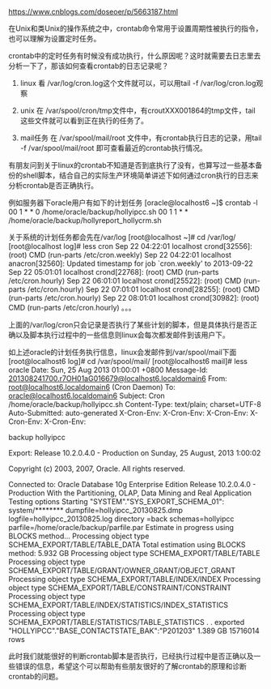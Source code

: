 https://www.cnblogs.com/doseoer/p/5663187.html

在Unix和类Unix的操作系统之中，crontab命令常用于设置周期性被执行的指令，也可以理解为设置定时任务。

crontab中的定时任务有时候没有成功执行，什么原因呢？这时就需要去日志里去分析一下了，那该如何查看crontab的日志记录呢？

1. linux
看 /var/log/cron.log这个文件就可以，可以用tail -f /var/log/cron.log观察

2. unix
在 /var/spool/cron/tmp文件中，有croutXXX001864的tmp文件，tail 这些文件就可以看到正在执行的任务了。

3. mail任务
在 /var/spool/mail/root 文件中，有crontab执行日志的记录，用tail -f /var/spool/mail/root 即可查看最近的crontab执行情况。

 

 



有朋友问到关于linux的crontab不知道是否到底执行了没有，也算写过一些基本备份的shell脚本，结合自己的实际生产环境简单讲述下如何通过cron执行的日志来分析crontab是否正确执行。

例如服务器下oracle用户有如下的计划任务
[oracle@localhost6 ~]$ crontab -l
00 1 * * 0 /home/oracle/backup/hollyipcc.sh
00 1 1 * * /home/oracle/backup/hollyreport_hollycrm.sh

关于系统的计划任务都会先在/var/log
[root@localhost ~]# cd /var/log/
[root@localhost log]# less cron
Sep 22 04:22:01 localhost crond[32556]: (root) CMD (run-parts /etc/cron.weekly)
Sep 22 04:22:01 localhost anacron[32560]: Updated timestamp for job `cron.weekly' to 2013-09-22
Sep 22 05:01:01 localhost crond[22768]: (root) CMD (run-parts /etc/cron.hourly)
Sep 22 06:01:01 localhost crond[25522]: (root) CMD (run-parts /etc/cron.hourly)
Sep 22 07:01:01 localhost crond[28255]: (root) CMD (run-parts /etc/cron.hourly)
Sep 22 08:01:01 localhost crond[30982]: (root) CMD (run-parts /etc/cron.hourly)
。。。

上面的/var/log/cron只会记录是否执行了某些计划的脚本，但是具体执行是否正确以及脚本执行过程中的一些信息则linux会每次都发邮件到该用户下。

如上述oracle的计划任务执行信息，linux会发邮件到/var/spool/mail下面
[root@localhost6 log]# cd /var/spool/mail/
[root@localhost6 mail]# less oracle
Date: Sun, 25 Aug 2013 01:00:01 +0800
Message-Id: <201308241700.r7OH01aG016679@localhost6.localdomain6>
From: root@localhost6.localdomain6 (Cron Daemon)
To: oracle@localhost6.localdomain6
Subject: Cron /home/oracle/backup/hollyipcc.sh
Content-Type: text/plain; charset=UTF-8
Auto-Submitted: auto-generated
X-Cron-Env: 
X-Cron-Env: 
X-Cron-Env: 
X-Cron-Env: 
X-Cron-Env:

backup hollyipcc

Export: Release 10.2.0.4.0 - Production on Sunday, 25 August, 2013 1:00:02

Copyright (c) 2003, 2007, Oracle. All rights reserved.

Connected to: Oracle Database 10g Enterprise Edition Release 10.2.0.4.0 - Production
With the Partitioning, OLAP, Data Mining and Real Application Testing options
Starting "SYSTEM"."SYS_EXPORT_SCHEMA_01": system/******** dumpfile=hollyipcc_20130825.dmp logfile=hollyipcc_20130825.log directory
=back schemas=hollyipcc parfile=/home/oracle/backup/parfile.par
Estimate in progress using BLOCKS method...
Processing object type SCHEMA_EXPORT/TABLE/TABLE_DATA
Total estimation using BLOCKS method: 5.932 GB
Processing object type SCHEMA_EXPORT/TABLE/TABLE
Processing object type SCHEMA_EXPORT/TABLE/GRANT/OWNER_GRANT/OBJECT_GRANT
Processing object type SCHEMA_EXPORT/TABLE/INDEX/INDEX
Processing object type SCHEMA_EXPORT/TABLE/CONSTRAINT/CONSTRAINT
Processing object type SCHEMA_EXPORT/TABLE/INDEX/STATISTICS/INDEX_STATISTICS
Processing object type SCHEMA_EXPORT/TABLE/STATISTICS/TABLE_STATISTICS
. . exported "HOLLYIPCC"."BASE_CONTACTSTATE_BAK":"P201203" 1.389 GB 15716014 rows

此时我们就能很好的判断crontab脚本是否执行，已经执行过程中是否正确以及一些错误的信息，希望这个可以帮助有些朋友很好的了解crontab的原理和诊断crontab的问题。
